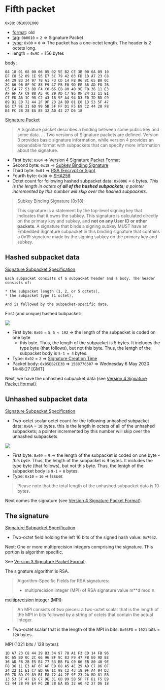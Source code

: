 # Fifth packet

`0x88`: `0b10001000`

* [format](https://tools.ietf.org/html/rfc4880#section-4.2.1): old
* [tag](https://tools.ietf.org/html/rfc4880#section-4.3): `0b0010` = `2` => Signature Packet 
* [type](https://tools.ietf.org/html/rfc4880#section-4.2.1): `0x00` = `0` => The packet has a one-octet length.
  The header is 2 octets long. 
* length = `0x9C` = 156 bytes 

body:

    04 18 01 08 00 06 05 02 5E B2 CE 3B 00 0A 09 10
    EF C8 52 09 1E 95 E7 5C 79 42 03 FD 1D A7 23 C8
    44 29 B3 34 97 78 A1 F3 CD 14 FB 96 8C 65 B0 0C
    2C 66 96 8F 9C 83 F9 47 FB E0 9D EE 36 AD F8 2B
    E5 E4 77 53 BB FA C0 66 EB 80 40 9E F8 36 11 E3
    AF 6F AF C9 88 A5 4C 29 AD C7 86 0F 24 22 11 E1
    C7 ED A6 1C 98 C2 43 18 9F A4 94 D3 E0 7D BD C9
    89 B1 E8 72 44 2F 9F 23 2A BD 81 E8 13 53 5F 47
    E6 C7 9E 31 6D 99 5B 5F FF D1 F5 E9 C2 44 28 F8
    E4 FC 2B 28 EA 85 32 A0 42 27 D6 18

[Signature Packet](https://tools.ietf.org/html/rfc4880#section-5.2)

> A Signature packet describes a binding between some public key and some data. ... Two versions of Signature packets are defined. Version 3 provides basic signature information, while version 4 provides an expandable format with subpackets that can specify more information about the signature.

* First byte: `0x04` => [Version 4 Signature Packet Format](https://tools.ietf.org/html/rfc4880#section-5.2.3)
* Second byte: `0x18` => [Subkey Binding Signature](https://tools.ietf.org/html/rfc4880#section-5.2.1)
* Third byte: `0x01` => [RSA (Encrypt or Sign)](https://tools.ietf.org/html/rfc4880#section-9.1)
* Fourth byte: `0x08` => [SHA256](https://tools.ietf.org/html/rfc4880#section-9.4)
* Octet count for following hashed subpacket data: `0x0006` = `6` bytes. _This is the length in octets of
  **all of the hashed subpackets**; a pointer incremented by this number will skip over the hashed subpackets_.

> Subkey Binding Signature (0x18):
>
> This signature is a statement by the top-level signing key that
> indicates that it owns the subkey.  This signature is calculated
> directly on the primary key and subkey, and **not on any User ID or
> other packets**.  A signature that binds a signing subkey MUST have
> an Embedded Signature subpacket in this binding signature that
> contains a 0x19 signature made by the signing subkey on the
> primary key and subkey.

## Hashed subpacket data

[Signature Subpacket Specification](https://tools.ietf.org/html/rfc4880#section-5.2.3.1)

    Each subpacket consists of a subpacket header and a body. The header consists of:

    * the subpacket length (1, 2, or 5 octets),
    * the subpacket type (1 octet),
    
    And is followed by the subpacket-specific data.

First (and unique) hashed bubpacket:

![](images/subpacket-signature-creation-time.svg)

* First byte: `0x05` = `5`. `5 < 192` => the length of the subpacket is coded on one byte
  - this byte. Thus, the length of the subpacket is 5 bytes. It includes the type byte (that follows),
  but not this byte. Thus, the lentgh of the subpacket body is `5-1 = 4` bytes.
* Type: `0x02` = `2` => [Signature Creation Time](https://tools.ietf.org/html/rfc4880#section-5.2.3.1)
* Packet body: `0x05EB2CE3B` => `1588776507` => Wednesday 6 May 2020 14:48:27 [GMT]

Next, we have the unhashed subpacket data (see [Version 4 Signature Packet Format](https://tools.ietf.org/html/rfc4880#section-5.2.3)).

## Unhashed subpacket data

[Signature Subpacket Specification](https://tools.ietf.org/html/rfc4880#section-5.2.3.1)

* Two-octet scalar octet count for the following unhashed subpacket data: `0x0A` = `10`
  bytes. this is the length in octets of all of the unhashed subpackets; a pointer
  incremented by this number will skip over the unhashed subpackets.

![](images/subpacket-issuer.svg)

* First byte: `0x09` = `9` => the length of the subpacket is coded on one byte - _this byte_.
  Thus, the length of the subpacket is 9 bytes. It includes the type byte (that follows), but
  not this byte. Thus, the lentgh of the subpacket body is `9-1` = `8` bytes.
* Type: `0x10` = `16` => Issuer.

> Please note that the total length of the unhashed subpacket data is 10 bytes.

Next comes the signature (see [Version 4 Signature Packet Format](https://tools.ietf.org/html/rfc4880#section-5.2.3)).

## The signature

[Signature Subpacket Specification](https://tools.ietf.org/html/rfc4880#section-5.2.3.1)

* Two-octet field holding the left 16 bits of the signed hash value: `0x7942`.

Next: One or more multiprecision integers comprising the signature. This portion is algorithm specific.

See [Version 3 Signature Packet Format](https://tools.ietf.org/html/rfc4880#section-5.2.2):

The signature algorithm is RSA.

> Algorithm-Specific Fields for RSA signatures:
> * multiprecision integer (MPI) of RSA signature value m**d mod n.

[multiprecision integer (MPI)](https://tools.ietf.org/html/rfc4880#section-3.2):

> An MPI consists of two pieces: a two-octet scalar that is the length of the MPI in bits followed by a string of octets that contain the actual integer.

* Two-octet scalar that is the length of the MPI in bits: `0x03FD` = `1021` bits = `128` bytes.

MPI (1021 bits / 128 bytes):

    1D A7 23 C8 44 29 B3 34 97 78 A1 F3 CD 14 FB 96
    8C 65 B0 0C 2C 66 96 8F 9C 83 F9 47 FB E0 9D EE
    36 AD F8 2B E5 E4 77 53 BB FA C0 66 EB 80 40 9E
    F8 36 11 E3 AF 6F AF C9 88 A5 4C 29 AD C7 86 0F
    24 22 11 E1 C7 ED A6 1C 98 C2 43 18 9F A4 94 D3
    E0 7D BD C9 89 B1 E8 72 44 2F 9F 23 2A BD 81 E8
    13 53 5F 47 E6 C7 9E 31 6D 99 5B 5F FF D1 F5 E9
    C2 44 28 F8 E4 FC 2B 28 EA 85 32 A0 42 27 D6 18
